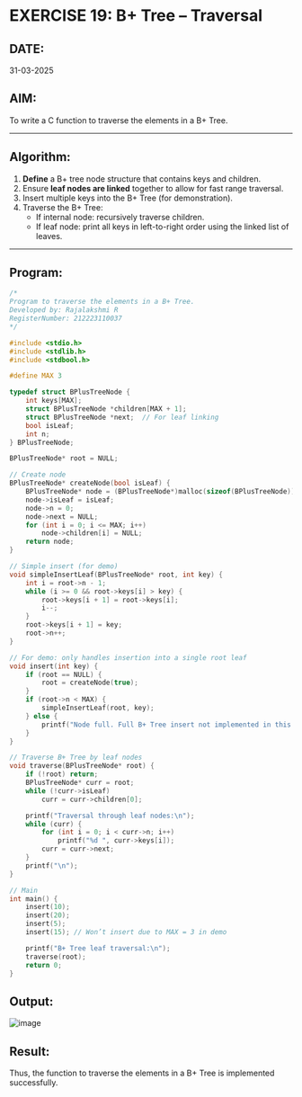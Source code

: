# EXERCISE 19: B+ Tree – Traversal

## DATE:
31-03-2025

## AIM:
To write a C function to traverse the elements in a B+ Tree.

---

## Algorithm:
1. **Define** a B+ tree node structure that contains keys and children.
2. Ensure **leaf nodes are linked** together to allow for fast range traversal.
3. Insert multiple keys into the B+ Tree (for demonstration).
4. Traverse the B+ Tree:
   - If internal node: recursively traverse children.
   - If leaf node: print all keys in left-to-right order using the linked list of leaves.

---

## Program:
```c
/*
Program to traverse the elements in a B+ Tree.
Developed by: Rajalakshmi R
RegisterNumber: 212223110037
*/

#include <stdio.h>
#include <stdlib.h>
#include <stdbool.h>

#define MAX 3

typedef struct BPlusTreeNode {
    int keys[MAX];
    struct BPlusTreeNode *children[MAX + 1];
    struct BPlusTreeNode *next;  // For leaf linking
    bool isLeaf;
    int n;
} BPlusTreeNode;

BPlusTreeNode* root = NULL;

// Create node
BPlusTreeNode* createNode(bool isLeaf) {
    BPlusTreeNode* node = (BPlusTreeNode*)malloc(sizeof(BPlusTreeNode));
    node->isLeaf = isLeaf;
    node->n = 0;
    node->next = NULL;
    for (int i = 0; i <= MAX; i++)
        node->children[i] = NULL;
    return node;
}

// Simple insert (for demo)
void simpleInsertLeaf(BPlusTreeNode* root, int key) {
    int i = root->n - 1;
    while (i >= 0 && root->keys[i] > key) {
        root->keys[i + 1] = root->keys[i];
        i--;
    }
    root->keys[i + 1] = key;
    root->n++;
}

// For demo: only handles insertion into a single root leaf
void insert(int key) {
    if (root == NULL) {
        root = createNode(true);
    }
    if (root->n < MAX) {
        simpleInsertLeaf(root, key);
    } else {
        printf("Node full. Full B+ Tree insert not implemented in this demo.\n");
    }
}

// Traverse B+ Tree by leaf nodes
void traverse(BPlusTreeNode* root) {
    if (!root) return;
    BPlusTreeNode* curr = root;
    while (!curr->isLeaf)
        curr = curr->children[0];

    printf("Traversal through leaf nodes:\n");
    while (curr) {
        for (int i = 0; i < curr->n; i++)
            printf("%d ", curr->keys[i]);
        curr = curr->next;
    }
    printf("\n");
}

// Main
int main() {
    insert(10);
    insert(20);
    insert(5);
    insert(15); // Won’t insert due to MAX = 3 in demo

    printf("B+ Tree leaf traversal:\n");
    traverse(root);
    return 0;
}

```

## Output:

![image](https://github.com/user-attachments/assets/c48bad05-6459-4c93-bde6-245df3bc9b58)


## Result:
Thus, the function to traverse the elements in a B+ Tree is implemented successfully.
